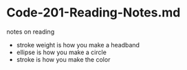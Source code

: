 # Code-201-Reading-Notes.md
notes on reading
- stroke weight is how you make a headband
- ellipse is how you make a circle
- stroke is how you make the color
